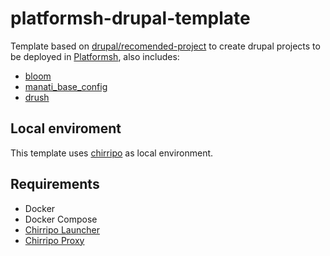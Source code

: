 # platformsh-drupal-template

Template based on [drupal/recomended-project](https://github.com/drupal/recommended-project) to create drupal projects to be deployed in [Platformsh](https://platform.sh/), also includes:

- [bloom](https://github.com/ManatiCR/bloom)
- [manati_base_config](https://github.com/ManatiCR/manati-base-config)
- [drush](https://github.com/drush-ops/drush)

## Local enviroment

This template uses [chirripo](https://docs.chirripo.dev/) as local environment.

## Requirements

- Docker
- Docker Compose
- [Chirripo Launcher](https://docs.chirripo.dev/chirripo-launcher/)
- [Chirripo Proxy](https://docs.chirripo.dev/chirripo-proxy/)
